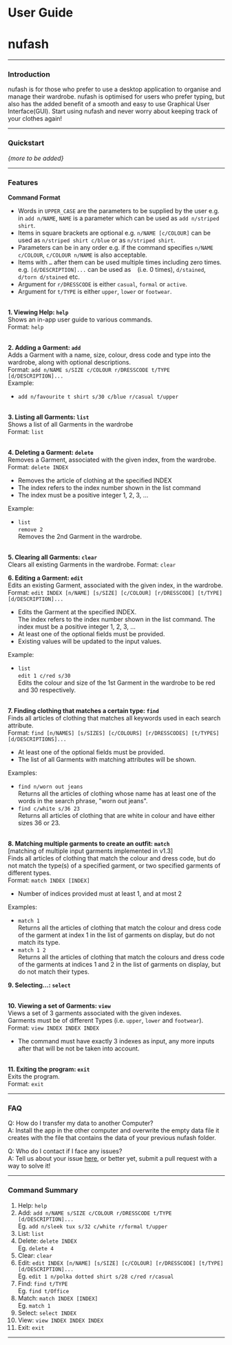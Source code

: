 # User Guide
# nufash

---
### Introduction
nufash is for those who prefer to use a desktop application to organise and manage their wardrobe. nufash is 
optimised for users who prefer typing, but also has the added benefit of a smooth and easy to use Graphical User 
Interface(GUI). Start using nufash and never worry about keeping track of your clothes again!

---
### Quickstart
*{more to be added}*

---
### Features
**Command Format**
* Words in `UPPER_CASE` are the parameters to be supplied by the user e.g. in `add n/NAME`, `NAME` is a parameter which can be used as `add n/striped shirt`.
* Items in square brackets are optional e.g. `n/NAME [c/COLOUR]` can be used as `n/striped shirt c/blue` or as `n/striped shirt`.
* Parameters can be in any order e.g. if the command specifies `n/NAME c/COLOUR`, `c/COLOUR n/NAME` is also acceptable.
* Items with `…` after them can be used multiple times including zero times.<br>e.g. `[d/DESCRIPTION]...` can be used as ` ` (i.e. 0 times), `d/stained`, `d/torn d/stained` etc.
* Argument for `r/DRESSCODE` is either `casual`, `formal` or `active`.
* Argument for `t/TYPE` is either `upper`, `lower` or `footwear`.
<br><br>

**1. Viewing Help: `help`**  
Shows an in-app user guide to various commands.<br>
Format: `help`
<br><br>

**2. Adding a Garment: `add`**  
Adds a Garment with a name, size, colour, dress code and type into the wardrobe, along with optional descriptions.<br>
Format: `add n/NAME s/SIZE c/COLOUR r/DRESSCODE t/TYPE [d/DESCRIPTION]...`<br>
Example:<br>
* `add n/favourite t shirt s/30 c/blue r/casual t/upper`
  <br><br>

**3. Listing all Garments: `list`**  
Shows a list of all Garments in the wardrobe<br>
Format: `list`
<br><br>

**4. Deleting a Garment: `delete`**  
Removes a Garment, associated with the given index, from the wardrobe.<br>
Format: `delete INDEX`
* Removes the article of clothing at the specified INDEX
* The index refers to the index number shown in the list command
* The index must be a positive integer 1, 2, 3, …<br>

Example:<br>
* `list`<br>
  `remove 2`<br>
  Removes the 2nd Garment in the wardrobe.
  <br><br>
  
**5. Clearing all Garments: `clear`**<br>
Clears all existing Garments in the wardrobe.
Format: `clear`

**6. Editing a Garment: `edit`**<br>
Edits an existing Garment, associated with the given index, in the wardrobe.<br>
Format: `edit INDEX [n/NAME] [s/SIZE] [c/COLOUR] [r/DRESSCODE] [t/TYPE] [d/DESCRIPTION]...`
* Edits the Garment at the specified INDEX.<br>
  The index refers to the index number shown in the list command. The index must be a positive integer 1, 2, 3, …
* At least one of the optional fields must be provided.
* Existing values will be updated to the input values.<br>

Example:
* `list`<br>
  `edit 1 c/red s/30`<br>
  Edits the colour and size of the 1st Garment in the wardrobe to be red and 30 respectively.
  <br><br>

**7. Finding clothing that matches a certain type: `find`**<br>
Finds all articles of clothing that matches all keywords used in each search attribute.<br>
Format: `find [n/NAMES] [s/SIZES] [c/COLOURS] [r/DRESSCODES] [t/TYPES] [d/DESCRIPTIONS]...`
* At least one of the optional fields must be provided.
* The list of all Garments with matching attributes will be shown.

Examples:
* `find n/worn out jeans`<br>
  Returns all the articles of clothing whose name has at least one of the words in the search phrase, "worn out jeans".
* `find c/white s/36 23`<br>
  Returns all articles of clothing that are white in colour and have either sizes 36 or 23.
  <br><br>
  
**8. Matching multiple garments to create an outfit: `match`**<br>
[matching of multiple input garments implemented in v1.3]  
Finds all articles of clothing that match the colour and dress code,
but do not match the type(s) of a specified garment, or two specified
garments of different types.<br>
Format: `match INDEX [INDEX]`
* Number of indices provided must at least 1, and at most 2

Examples:
* `match 1`  
Returns all the articles of clothing that match the colour and dress code
  of the garment at index 1 in the list of garments on display, but do not match
  its type.
* `match 1 2`  
Returns all the articles of clothing that match the colours and dress code of
  the garments at indices 1 and 2 in the list of garments on display, but
  do not match their types.

**9. Selecting...: `select`**
<br><br>

**10. Viewing a set of Garments: `view`**<br>
Views a set of 3 garments associated with the given indexes.<br>
Garments must be of different Types (i.e. `upper`, `lower` and `footwear`).<br>
Format: `view INDEX INDEX INDEX`
* The command must have exactly 3 indexes as input, any more inputs after that will be not be taken into account.
<br><br>
  
**11. Exiting the program: `exit`**<br>
Exits the program.<br>
Format: `exit`

---
### FAQ
Q: How do I transfer my data to another Computer?<br>
A: Install the app in the other computer and overwrite the empty data file it creates with the file that contains 
the data of your previous nufash folder.

Q: Who do I contact if I face any issues?<br>
A: Tell us about your issue [here](https://github.com/AY2021S2-CS2103T-T12-1/tp), or better yet, submit a pull request with a way to solve it!

---
### Command Summary
1. Help: `help`
2. Add: `add n/NAME s/SIZE c/COLOUR r/DRESSCODE t/TYPE [d/DESCRIPTION]...`<br>
Eg. `add n/sleek tux s/32 c/white r/formal t/upper`
3. List: `list`
4. Delete: `delete INDEX`<br>
   Eg. `delete 4`
5. Clear: `clear`
6. Edit: `edit INDEX [n/NAME] [s/SIZE] [c/COLOUR] [r/DRESSCODE] [t/TYPE] [d/DESCRIPTION]...`<br>
Eg. `edit 1 n/polka dotted shirt s/28 c/red r/casual`
7. Find: `find t/TYPE`<br>
Eg. `find t/Office`
8. Match: `match INDEX [INDEX]`<br>
Eg. `match 1`
9. Select: `select INDEX`
10. View: `view INDEX INDEX INDEX`
11. Exit: `exit`
---
